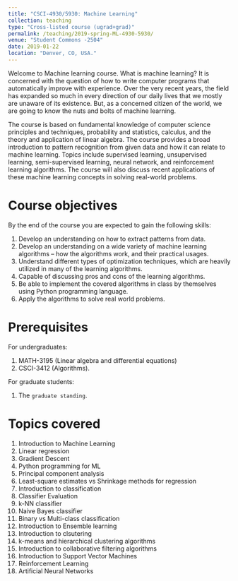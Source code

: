 ```yaml
---
title: "CSCI-4930/5930: Machine Learning"
collection: teaching
type: "Cross-listed course (ugrad+grad)"
permalink: /teaching/2019-spring-ML-4930-5930/
venue: "Student Commons -2504"
date: 2019-01-22
location: "Denver, CO, USA."
---
```


Welcome to Machine learning course. What is machine learning? It is concerned with the question of how to write computer programs that automatically improve with experience. Over the very recent years, the field has expanded so much in every direction of our daily lives that we mostly are unaware of its existence. But, as a concerned citizen of the world, we are going to know the nuts and bolts of machine learning.

The course is based on fundamental knowledge of computer science principles and techniques, probability and statistics, calculus, and the theory and application of linear algebra. The course provides a broad introduction to pattern recognition from given data and how it can relate to machine learning. Topics include supervised learning, unsupervised learning, semi-supervised learning, neural network, and reinforcement learning algorithms. The course will also discuss recent applications of these machine learning concepts in solving real-world problems.


Course objectives
======
By the end of the course you are expected to gain the following skills:
1. Develop an understanding on how to extract patterns from data.
2. Develop an understanding on a wide variety of machine learning algorithms – how the algorithms work, and their practical usages.
3. Understand different types of optimization techniques, which are heavily utilized in many of the learning algorithms.
4. Capable of discussing pros and cons of the learning algorithms.
5. Be able to implement the covered algorithms in class by themselves using Python programming language.
6. Apply the algorithms to solve real world problems.

Prerequisites
======
For undergraduates:
1. MATH-3195 (Linear algebra and differential equations) 
2. CSCI-3412 (Algorithms).

For graduate students:
1. The `graduate standing`.

Topics covered
======
1. Introduction to Machine Learning
2. Linear regression
3. Gradient Descent
4. Python programming for ML
5. Principal component analysis
6. Least-square estimates vs Shrinkage methods for regression
7. Introduction to classification
8. Classifier Evaluation
9. k-NN classifier
10. Naive Bayes classifier
11. Binary vs Multi-class classification
12. Introduction to Ensemble learning
13. Introduction to clsutering
14. k-means and hierarchical clustering algorithms
15. Introduction to collaborative filtering algorithms
16. Introduction to Support Vector Machines
17. Reinforcement Learning
18. Artificial Neural Networks

